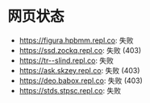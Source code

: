 # 网页状态
- https://figura.hpbmm.repl.co: 失败
- https://ssd.zockq.repl.co: 失败 (403)
- https://tr--slind.repl.co: 失败
- https://ask.skzey.repl.co: 失败 (403)
- https://deo.babox.repl.co: 失败 (403)
- https://stds.stpsc.repl.co: 失败
